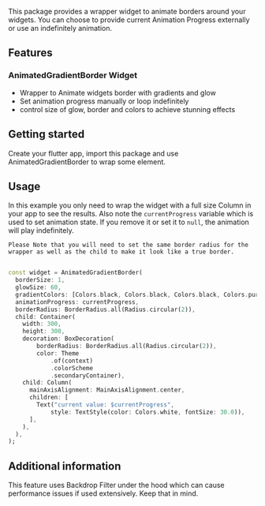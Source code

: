 This package provides a wrapper widget to animate borders around your widgets.
You can choose to provide current Animation Progress externally or use an indefinitely animation.

## Features

### AnimatedGradientBorder Widget

- Wrapper to Animate widgets border with gradients and glow
- Set animation progress manually or loop indefinitely
- control size of glow, border and colors to achieve stunning effects

## Getting started

Create your flutter app, import this package and use AnimatedGradientBorder to wrap some element.

## Usage

In this example you only need to wrap the widget with a full size Column in your app to see the
results.
Also note the `currentProgress` variable which is used to set animation state.
If you remove it or set it to `null`, the animation will play indefinitely.

`Please Note that you will need to set the same border radius for the wrapper as well as the child to
make it look like a true border.`

```dart

const widget = AnimatedGradientBorder(
  borderSize: 1,
  glowSize: 60,
  gradientColors: [Colors.black, Colors.black, Colors.black, Colors.purple.shade50],
  animationProgress: currentProgress,
  borderRadius: BorderRadius.all(Radius.circular(2)),
  child: Container(
    width: 300,
    height: 300,
    decoration: BoxDecoration(
        borderRadius: BorderRadius.all(Radius.circular(2)),
        color: Theme
            .of(context)
            .colorScheme
            .secondaryContainer),
    child: Column(
      mainAxisAlignment: MainAxisAlignment.center,
      children: [
        Text("current value: $currentProgress",
            style: TextStyle(color: Colors.white, fontSize: 30.0)),
      ],
    ),
  ),
);
```

## Additional information

This feature uses Backdrop Filter under the hood which can cause performance issues if used
extensively. Keep that in mind.
